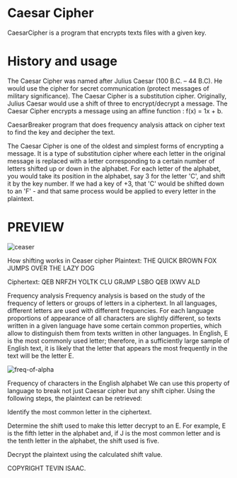 # Caesar Cipher
CaesarCipher is a program that encrypts texts files with a given key.
# History and usage
The Caesar Cipher was named after Julius Caesar (100 B.C. – 44 B.C). He would use the cipher for secret communication (protect messages of military significance). The Caesar Cipher is a substitution cipher. Originally, Julius Caesar would use a shift of three to encrypt/decrypt a message. The Caesar Cipher encrypts a message using an affine function : f(x) = 1x + b.


CaesarBreaker program that does frequency analysis attack on cipher text to find the key and decipher the text.

The Caesar Cipher is one of the oldest and simplest forms of encrypting a message. It is a type of substitution cipher where each letter in the original message is replaced with a letter corresponding to a certain number of letters shifted up or down in the alphabet. For each letter of the alphabet, you would take its position in the alphabet, say 3 for the letter 'C', and shift it by the key number. If we had a key of +3, that 'C' would be shifted down to an 'F' - and that same process would be applied to every letter in the plaintext.

# PREVIEW
![ceaser](https://user-images.githubusercontent.com/81568615/128158169-e70f0336-63e1-4233-a62c-bf978da4ba02.gif)



How shifting works in Ceaser cipher
Plaintext: THE QUICK BROWN FOX JUMPS OVER THE LAZY DOG

Ciphertext: QEB NRFZH YOLTK CLU GRJMP LSBO QEB IXWV ALD

Frequency analysis
Frequency analysis is based on the study of the frequency of letters or groups of letters in a ciphertext. In all languages, different letters are used with different frequencies. For each language proportions of appearance of all characters are slightly different, so texts written in a given language have some certain common properties, which allow to distinguish them from texts written in other languages. In English, E is the most commonly used letter; therefore, in a sufficiently large sample of English text, it is likely that the letter that appears the most frequently in the text will be the letter E.

![freq-of-alpha](https://user-images.githubusercontent.com/81568615/128158317-16697fd2-d586-4bee-ad6d-bb4014ec4053.jpeg)

Frequency of characters in the English alphabet
We can use this property of language to break not just Caesar cipher but any shift cipher. Using the following steps, the plaintext can be retrieved:

Identify the most common letter in the ciphertext.

Determine the shift used to make this letter decrypt to an E. For example, E is the fifth letter in the alphabet and, if J is the most common letter and is the tenth letter in the alphabet, the shift used is five.

Decrypt the plaintext using the calculated shift value.

COPYRIGHT TEVIN ISAAC.